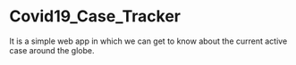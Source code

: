 # Covid19_Case_Tracker
It is a simple web app in which we can get to know about the current active case around the globe.
